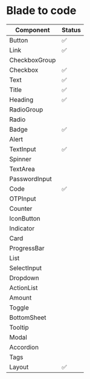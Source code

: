 # Blade to code

| Component     | Status |
| ------------- | ------ |
| Button        | ✅     |
| Link          | ✅     |
| CheckboxGroup |        |
| Checkbox      | ✅     |
| Text          | ✅     |
| Title         | ✅     |
| Heading       | ✅     |
| RadioGroup    |        |
| Radio         |        |
| Badge         | ✅     |
| Alert         |        |
| TextInput     | ✅     |
| Spinner       |        |
| TextArea      |        |
| PasswordInput |        |
| Code          | ✅     |
| OTPInput      |        |
| Counter       |        |
| IconButton    |        |
| Indicator     |        |
| Card          |        |
| ProgressBar   |        |
| List          |        |
| SelectInput   |        |
| Dropdown      |        |
| ActionList    |        |
| Amount        |        |
| Toggle        |        |
| BottomSheet   |        |
| Tooltip       |        |
| Modal         |        |
| Accordion     |        |
| Tags          |        |
| Layout        | ✅     |
